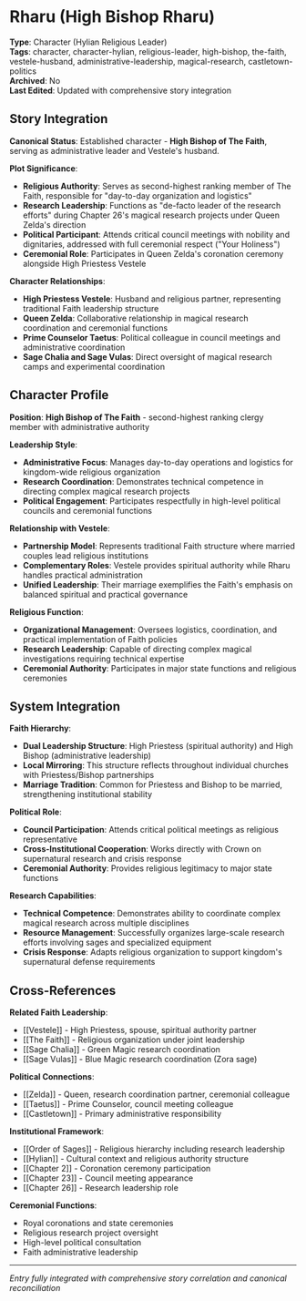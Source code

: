 # Rharu (High Bishop Rharu)

**Type**: Character (Hylian Religious Leader)  
**Tags**: character, character-hylian, religious-leader, high-bishop, the-faith, vestele-husband, administrative-leadership, magical-research, castletown-politics  
**Archived**: No  
**Last Edited**: Updated with comprehensive story integration

## Story Integration

**Canonical Status**: Established character - **High Bishop of The Faith**, serving as administrative leader and Vestele's husband.

**Plot Significance**: 
- **Religious Authority**: Serves as second-highest ranking member of The Faith, responsible for "day-to-day organization and logistics" 
- **Research Leadership**: Functions as "de-facto leader of the research efforts" during Chapter 26's magical research projects under Queen Zelda's direction
- **Political Participant**: Attends critical council meetings with nobility and dignitaries, addressed with full ceremonial respect ("Your Holiness")
- **Ceremonial Role**: Participates in Queen Zelda's coronation ceremony alongside High Priestess Vestele

**Character Relationships**:
- **High Priestess Vestele**: Husband and religious partner, representing traditional Faith leadership structure
- **Queen Zelda**: Collaborative relationship in magical research coordination and ceremonial functions
- **Prime Counselor Taetus**: Political colleague in council meetings and administrative coordination
- **Sage Chalia and Sage Vulas**: Direct oversight of magical research camps and experimental coordination

## Character Profile

**Position**: **High Bishop of The Faith** - second-highest ranking clergy member with administrative authority

**Leadership Style**: 
- **Administrative Focus**: Manages day-to-day operations and logistics for kingdom-wide religious organization
- **Research Coordination**: Demonstrates technical competence in directing complex magical research projects
- **Political Engagement**: Participates respectfully in high-level political councils and ceremonial functions

**Relationship with Vestele**: 
- **Partnership Model**: Represents traditional Faith structure where married couples lead religious institutions
- **Complementary Roles**: Vestele provides spiritual authority while Rharu handles practical administration
- **Unified Leadership**: Their marriage exemplifies the Faith's emphasis on balanced spiritual and practical governance

**Religious Function**:
- **Organizational Management**: Oversees logistics, coordination, and practical implementation of Faith policies
- **Research Leadership**: Capable of directing complex magical investigations requiring technical expertise
- **Ceremonial Authority**: Participates in major state functions and religious ceremonies

## System Integration

**Faith Hierarchy**:
- **Dual Leadership Structure**: High Priestess (spiritual authority) and High Bishop (administrative leadership)
- **Local Mirroring**: This structure reflects throughout individual churches with Priestess/Bishop partnerships
- **Marriage Tradition**: Common for Priestess and Bishop to be married, strengthening institutional stability

**Political Role**:
- **Council Participation**: Attends critical political meetings as religious representative
- **Cross-Institutional Cooperation**: Works directly with Crown on supernatural research and crisis response
- **Ceremonial Authority**: Provides religious legitimacy to major state functions

**Research Capabilities**:
- **Technical Competence**: Demonstrates ability to coordinate complex magical research across multiple disciplines
- **Resource Management**: Successfully organizes large-scale research efforts involving sages and specialized equipment
- **Crisis Response**: Adapts religious organization to support kingdom's supernatural defense requirements

## Cross-References

**Related Faith Leadership**:
- [[Vestele]] - High Priestess, spouse, spiritual authority partner
- [[The Faith]] - Religious organization under joint leadership
- [[Sage Chalia]] - Green Magic research coordination
- [[Sage Vulas]] - Blue Magic research coordination (Zora sage)

**Political Connections**:
- [[Zelda]] - Queen, research coordination partner, ceremonial colleague
- [[Taetus]] - Prime Counselor, council meeting colleague
- [[Castletown]] - Primary administrative responsibility

**Institutional Framework**:
- [[Order of Sages]] - Religious hierarchy including research leadership
- [[Hylian]] - Cultural context and religious authority structure
- [[Chapter 2]] - Coronation ceremony participation
- [[Chapter 23]] - Council meeting appearance
- [[Chapter 26]] - Research leadership role

**Ceremonial Functions**:
- Royal coronations and state ceremonies
- Religious research project oversight
- High-level political consultation
- Faith administrative leadership

---
*Entry fully integrated with comprehensive story correlation and canonical reconciliation*
